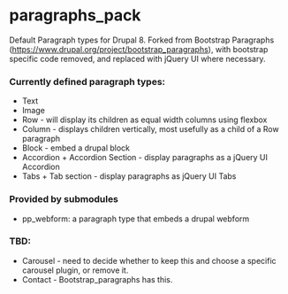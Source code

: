 # paragraphs_pack
Default Paragraph types for Drupal 8.  Forked from Bootstrap Paragraphs (https://www.drupal.org/project/bootstrap_paragraphs), with bootstrap specific code removed, and replaced with jQuery UI where necessary.

### Currently defined paragraph types:

* Text
* Image
* Row - will display its children as equal width columns using flexbox
* Column - displays children vertically, most usefully as a child of a Row paragraph
* Block - embed a drupal block
* Accordion + Accordion Section - display paragraphs as a jQuery UI Accordion
* Tabs + Tab section - display paragraphs as jQuery UI Tabs

### Provided by submodules
* pp_webform: a paragraph type that embeds a drupal webform

### TBD:
* Carousel - need to decide whether to keep this and choose a specific carousel plugin, or remove it.
* Contact - Bootstrap_paragraphs has this.
